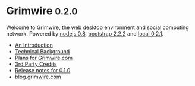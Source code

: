 <h1>Grimwire <small>0.2.0</small></h1>
Welcome to Grimwire, the web desktop environment and social computing network.
Powered by <a target="_top" href="http://nodejs.org">nodejs 0.8</a>,
<a target="_top" href="http://twitter.github.com/bootstrap">bootstrap&nbsp;2.2.2</a>
and <a target="_top" href="/local/">local&nbsp;0.2.1</a>.

 - <a href="httpl://v1.pfraze.markdown.convert.app/?url=/grim/doc/intro.md" target="-below">An Introduction</a>
 - <a href="httpl://v1.pfraze.markdown.convert.app/?url=/grim/doc/background.md" target="-below">Technical Background</a>
 - <a href="httpl://v1.pfraze.markdown.convert.app/?url=/grim/doc/plans.md" target="-below">Plans for Grimwire.com</a>
 - <a href="httpl://v1.pfraze.markdown.convert.app/?url=/grim/doc/credits.md" target="-below">3rd Party Credits</a>
 - <a href="httpl://v1.pfraze.markdown.convert.app/?url=httpl%3A%2F%2Fv1.pfraze.keyp.util.app%3Furl%3Dhttps%3A%2F%2Fapi.github.com%2Fgists%2F5024177%26path%3Dfiles-gistfile1.md-content%26separator%3D-" target="-below">Release notes for 0.1.0</a>
 - <a href="http://blog.grimwire.com" target="_top">blog.grimwire.com</a>